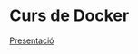 # Curs de Docker

[Presentació](https://docs.google.com/presentation/d/1yJqr9xNqwTyZRlbZzNaW-UaX0R1rX4zkR3i5nz9RlrY/edit?usp=sharing)
